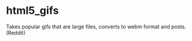 html5_gifs
==========

Takes popular gifs that are large files, converts to webm format and posts. (Reddit)
